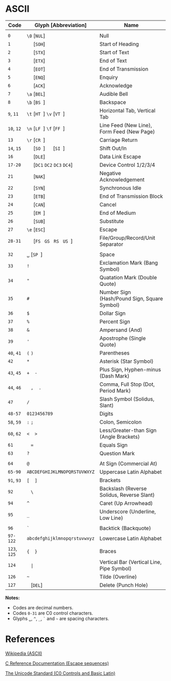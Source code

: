 # ASCII

|Code        |Glyph [Abbreviation]          |Name|
|------------|------------------------------|----|
|            |                              |    |
|`0`         |`\0` [`NUL`]                  |Null|
|`1`         |`  ` [`SOH`]                  |Start of Heading|
|`2`         |`  ` [`STX`]                  |Start of Text|
|`3`         |`  ` [`ETX`]                  |End of Text|
|`4`         |`  ` [`EOT`]                  |End of Transmission|
|`5`         |`  ` [`ENQ`]                  |Enquiry|
|`6`         |`  ` [`ACK`]                  |Acknowledge|
|`7`         |`\a` [`BEL`]                  |Audible Bell|
|`8`         |`\b` [`BS `]                  |Backspace|
|`9`, `11`   |`\t` [`HT `] `\v` [`VT `]     |Horizontal Tab, Vertical Tab|
|`10`, `12`  |`\n` [`LF `] `\f` [`FF `]     |Line Feed (New Line), Form Feed (New Page)|
|`13`        |`\r` [`CR `]                  |Carriage Return|
|`14`, `15`  |`  ` [`SO `] `  ` [`SI `]     |Shift Out/In|
|`16`        |`  ` [`DLE`]                  |Data Link Escape|
|`17-20`     |`  ` [`DC1` `DC2` `DC3` `DC4`]|Device Control 1/2/3/4|
|`21`        |`  ` [`NAK`]                  |Negative Acknowledgement|
|`22`        |`  ` [`SYN`]                  |Synchronous Idle|
|`23`        |`  ` [`ETB`]                  |End of Transmission Block|
|`24`        |`  ` [`CAN`]                  |Cancel|
|`25`        |`  ` [`EM `]                  |End of Medium|
|`26`        |`  ` [`SUB`]                  |Substitute|
|`27`        |`\e` [`ESC`]                  |Escape|
|`28-31`     |`  ` [`FS ` `GS ` `RS ` `US `]|File/Group/Record/Unit Separator|
|            |                              |    |
|`32`        |`␣` [`SP `]                   |Space|
|`33`        |`!`                           |Exclamation Mark (Bang Symbol)|
|`34`        |`"`                           |Quatation Mark (Double Quote)|
|`35`        |`#`                           |Number Sign (Hash/Pound Sign, Square Symbol)|
|`36`        |`$`                           |Dollar Sign|
|`37`        |`%`                           |Percent Sign|
|`38`        |`&`                           |Ampersand (And)|
|`39`        |`'`                           |Apostrophe (Single Quote)|
|`40`, `41`  |`(` `)`                       |Parentheses|
|`42`        |`*`                           |Asterisk (Star Symbol)|
|`43`, `45`  |`+` ` ` `-` ` `               |Plus Sign, Hyphen-minus (Dash Mark)|
|`44`, `46`  |` ` `,` ` ` `.`               |Comma, Full Stop (Dot, Period Mark)|
|`47`        |`/`                           |Slash Symbol (Solidus, Slant)|
|`48-57`     |`0123456789`                  |Digits|
|`58`, `59`  |`:` `;`                       |Colon, Semicolon|
|`60`, `62`  |`<` ` ` `>`                   |Less/Greater-than Sign (Angle Brackets)|
|`61`        |` ` `=` ` `                   |Equals Sign|
|`63`        |`?`                           |Question Mark|
|            |                              |    |
|`64`        |`@`                           |At Sign (Commercial At)|
|`65-90`     |`ABCDEFGHIJKLMNOPQRSTUVWXYZ`  |Uppercase Latin Alphabet|
|`91`, `93`  |`[` ` ` `]`                   |Brackets|
|`92`        |` ` `\` ` `                   |Backslash (Reverse Solidus, Reverse Slant)|
|`94`        |`^`                           |Caret (Up Arrowhead)|
|`95`        |`_`                           |Underscore (Underline, Low Line)|
|            |                              |    |
|`96`        |`` ` ``                       |Backtick (Backquote)|
|`97-122`    |`abcdefghijklmnopqrstuvwxyz`  |Lowercase Latin Alphabet|
|`123`, `125`|`{`  ` ` `}`                  |Braces|
|`124`       |` ` `\|` ` `                  |Vertical Bar (Vertical Line, Pipe Symbol)|
|`126`       |`~`                           |Tilde (Overline)|
|`127`       |` ` [`DEL`]                   |Delete (Punch Hole)|

**Notes:**

- Codes are decimal numbers.
- Codes `0-31` are C0 control characters.
- Glyphs `␣`, `^`, `_`, `` ` `` and `~` are spacing characters.

# References

[Wikipedia (ASCII)](https://en.wikipedia.org/wiki/ASCII)

[C Reference Documentation (Escape sequences)](https://en.cppreference.com/w/c/language/escape)

[The Unicode Standard (C0 Controls and Basic Latin)](https://www.unicode.org/charts/PDF/U0000.pdf)